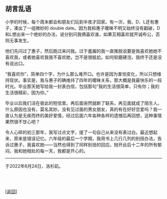 ## 胡言乱语

小学的时候，每个周末都会和朋友们玩到半夜才回家。有一次，我、D、L还有惠子，凑出了一组微妙的 double date。因为我和惠子暧昧不明又始终没有戳破，D和L想出来一个绝妙的办法，说分别问我俩喜欢谁，如果互相喜欢就开诚布公，否则无事发生。

他们先问过了惠子，然后跑过来问我。过于羞赧的我一直推脱说要是我喜欢她她不喜欢我，或者她喜欢我我不喜欢她，岂不是很尴尬。如何软磨硬泡，我终于还是没有说出口。

“我喜欢你”，简单四个字，为什么那么难开口。也许是因为害怕变化，所以只想维持现状。事实是，我与惠子的确维持了四年的暧昧关系，那大概是我最快乐的一段时光。毕业那天她写给我一封表白信，包括那句“我的生活很简单，只有你；我的生活很精彩，因为你。”

毕业以后我们活在彼此的短信里。再后面突然就断了联系，再见面就成了陌生人。什么原因也没有，莫名其妙。没有见过面的男女朋友，真的有在好好恋爱吗？我一直认为是无疾而终的美好爱情，经过后面六年各种各样的遗憾后再回想，这种事情果然很不甘心吧？

令人心碎的初三那年，我写过点文字，提了一句自己从来没有表过白。最近想起来，原来是错误记忆。六年级的最后一个学期，我用书上几行几列的别扭办法，告诉过惠子，我喜欢她——当然也得到了同样别扭的回应。抛开此后十二年的所有郁闷，我和她相处的每一天，我都是开心的。

------

于2022年6月24日，洛杉矶。

<br>

<br>

[[返回]](../../../../sites/小作文们/碎碎念.md)
